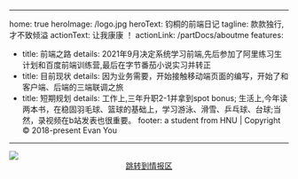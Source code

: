 <!--
 * @Author: 41
 * @Date: 2022-06-05 16:38:13
 * @LastEditors: 41
 * @LastEditTime: 2023-08-07 00:39:56
 * @Description: 
-->
---
home: true
heroImage: /logo.jpg
heroText: 钧桐的前端日记
tagline: 款款独行,才不致倾溢
actionText: 让我康康 ！
actionLink: /partDocs/aboutme
features:
- title: 前端之路
  details: 2021年9月决定系统学习前端,先后参加了阿里练习生计划和百度前端训练营,最后在字节番茄小说实习并转正
- title: 目前现状
  details: 因为业务需要，开始接触移动端页面的编写，开始了和客户端、后端的三端联调之旅
- title: 短期规划
  details: 工作上,三年升职2-1并拿到spot bonus;
           生活上,今年读两本书，在稳固羽毛球、篮球的基础上，学习游泳、滑雪、乒乓球、台球;当然，录视频在b站发表也很重要。
footer: a student from HNU | Copyright © 2018-present Evan You
---

<Sakura></Sakura>

<!-- <img style="
    position:absolute;
    top:0;
    left:0;
    width:100%;
    height:565px;"
    src="/Hundred-refining-into-Immortals/background.svg"> -->

<img src="/Hundred-refining-into-Immortals/js.gif">

<div style="
    width:100%;
    display:flex;
    justify-content:center;">
    <HomeTitle/>
    <a href="https://github.com/KamenRider41/Hundred-refining-into-Immortals/discussions" target="_blank">跳转到情报区</a>
</div>


<div style="
    width:100%;
    display:flex;
    justify-content:center;">
  <Nav></Nav>
</div>